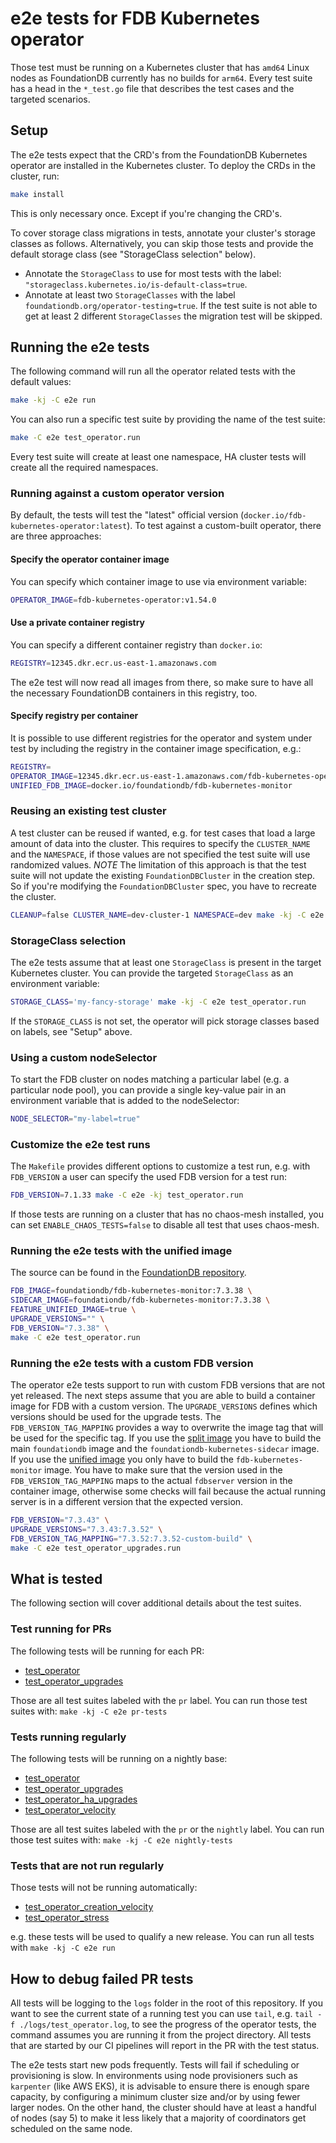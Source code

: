 # e2e tests for FDB Kubernetes operator

Those test must be running on a Kubernetes cluster that has `amd64` Linux nodes as FoundationDB currently has no builds for `arm64`.
Every test suite has a head in the `*_test.go` file that describes the test cases and the targeted scenarios.

## Setup

The e2e tests expect that the CRD's from the FoundationDB Kubernetes operator are installed in the Kubernetes cluster. To deploy the CRDs in the cluster, run:

```bash
make install
```

This is only necessary once. Except if you're changing the CRD's.

To cover storage class migrations in tests, annotate your cluster's storage classes as follows. Alternatively, you can skip those tests and provide the default storage class (see "StorageClass selection" below).  

* Annotate the `StorageClass` to use for most tests with the label: `"storageclass.kubernetes.io/is-default-class=true`.
* Annotate at least two `StorageClasses` with the label `foundationdb.org/operator-testing=true`.  If the test suite is not able to get at least 2 different `StorageClasses` the migration test will be skipped.


## Running the e2e tests

The following command will run all the operator related tests with the default values:

```bash
make -kj -C e2e run
```

You can also run a specific test suite by providing the name of the test suite:

```bash
make -C e2e test_operator.run
```

Every test suite will create at least one namespace, HA cluster tests will create all the required namespaces.

### Running against a custom operator version

By default, the tests will test the "latest" official version (`docker.io/fdb-kubernetes-operator:latest`). To test
against a custom-built operator, there are three approaches:

#### Specify the operator container image

You can specify which container image to use via environment variable:

```bash
OPERATOR_IMAGE=fdb-kubernetes-operator:v1.54.0
```

#### Use a private container registry

You can specify a different container registry than `docker.io`:

```bash
REGISTRY=12345.dkr.ecr.us-east-1.amazonaws.com
```

The e2e test will now read all images from there, so make sure to have all the necessary FoundationDB containers
in this registry, too.

#### Specify registry per container

It is possible to use different registries for the operator and system under test by including the registry in the container image specification, e.g.:

```bash
REGISTRY=
OPERATOR_IMAGE=12345.dkr.ecr.us-east-1.amazonaws.com/fdb-kubernetes-operator:latest
UNIFIED_FDB_IMAGE=docker.io/foundationdb/fdb-kubernetes-monitor
```

### Reusing an existing test cluster

A test cluster can be reused if wanted, e.g. for test cases that load a large amount of data into the cluster.
This requires to specify the `CLUSTER_NAME` and the `NAMESPACE`, if those values are not specified the test suite will use randomized values.
_NOTE_ The limitation of this approach is that the test suite will not update the existing `FoundationDBCluster` in the creation step.
So if you're modifying the `FoundationDBCluster` spec, you have to recreate the cluster.

```bash
CLEANUP=false CLUSTER_NAME=dev-cluster-1 NAMESPACE=dev make -kj -C e2e run
```

### StorageClass selection

The e2e tests assume that at least one `StorageClass` is present in the target Kubernetes cluster.
You can provide the targeted `StorageClass` as an environment variable:

```bash
STORAGE_CLASS='my-fancy-storage' make -kj -C e2e test_operator.run
```

If the `STORAGE_CLASS` is not set, the operator will pick storage classes based on labels, see "Setup" above.

### Using a custom nodeSelector

To start the FDB cluster on nodes matching a particular label (e.g. a particular node pool), you can provide a single
key-value pair in an environment variable that is added to the nodeSelector:

```bash
NODE_SELECTOR="my-label=true"
```

### Customize the e2e test runs

The `Makefile` provides different options to customize a test run, e.g. with `FDB_VERSION` a user can specify the used FDB version for a test run:

```bash
FDB_VERSION=7.1.33 make -C e2e -kj test_operator.run
```

If those tests are running on a cluster that has no chaos-mesh installed, you can set `ENABLE_CHAOS_TESTS=false` to disable all test that uses chaos-mesh.

### Running the e2e tests with the unified image

The source can be found in the [FoundationDB repository](https://github.com/apple/foundationdb/tree/main/fdbkubernetesmonitor#foundationdb-kubernetes-monitor).

```bash
FDB_IMAGE=foundationdb/fdb-kubernetes-monitor:7.3.38 \
SIDECAR_IMAGE=foundationdb/fdb-kubernetes-monitor:7.3.38 \
FEATURE_UNIFIED_IMAGE=true \
UPGRADE_VERSIONS="" \
FDB_VERSION="7.3.38" \
make -C e2e test_operator.run
```

### Running the e2e tests with a custom FDB version

The operator e2e tests support to run with custom FDB versions that are not yet released.
The next steps assume that you are able to build a container image for FDB with a custom version.
The `UPGRADE_VERSIONS` defines which versions should be used for the upgrade tests.
The `FDB_VERSION_TAG_MAPPING` provides a way to overwrite the image tag that will be used for the specific tag.
If you use the [split image](../docs/manual/technical_design.md#split-image) you have to build the main `foundationdb` image and the `foundationdb-kubernetes-sidecar` image.
If you use the [unified image](../docs/manual/technical_design.md#unified-image) you only have to build the `fdb-kubernetes-monitor` image.
You have to make sure that the version used in the `FDB_VERSION_TAG_MAPPING` maps to the actual `fdbserver` version in the container image, otherwise some checks will fail because the actual running server is in a different version that the expected version.

```bash
FDB_VERSION="7.3.43" \
UPGRADE_VERSIONS="7.3.43:7.3.52" \
FDB_VERSION_TAG_MAPPING="7.3.52:7.3.52-custom-build" \
make -C e2e test_operator_upgrades.run
```

## What is tested

The following section will cover additional details about the test suites.

### Test running for PRs

The following tests will be running for each PR:

- [test_operator](./test_operator)
- [test_operator_upgrades](./test_operator_upgrades)

Those are all test suites labeled with the `pr` label.
You can run those test suites with: `make -kj -C e2e pr-tests`

### Tests running regularly

The following tests will be running on a nightly base:

- [test_operator](./test_operator)
- [test_operator_upgrades](./test_operator_upgrades)
- [test_operator_ha_upgrades](./test_operator_ha_upgrades)
- [test_operator_velocity](./test_operator_velocity)

Those are all test suites labeled with the `pr` or the `nightly` label.
You can run those test suites with: `make -kj -C e2e nightly-tests`

### Tests that are not run regularly

Those tests will not be running automatically:

- [test_operator_creation_velocity](./test_operator_creation_velocity)
- [test_operator_stress](./test_operator_stress)

e.g. these tests will be used to qualify a new release.
You can run all tests with `make -kj -C e2e run`

## How to debug failed PR tests

All tests will be logging to the `logs` folder in the root of this repository.
If you want to see the current state of a running test you can use `tail`, e.g. `tail -f ./logs/test_operator.log`, to see the progress of the operator tests, the command assumes you are running it from the project directory.
All tests that are started by our CI pipelines will report in the PR with the test status.

The e2e tests start new pods frequently. Tests will fail if scheduling or provisioning is slow. In environments using
node provisioners such as `karpenter` (like AWS EKS), it is advisable to ensure there is enough spare capacity, by configuring a
minimum cluster size and/or by using fewer larger nodes. On the other hand, the cluster should have at least a handful
of nodes (say 5) to make it less likely that a majority of coordinators get scheduled on the same node.